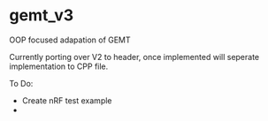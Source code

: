 # gemt_v3
OOP focused adapation of GEMT 

Currently porting over V2 to header, once implemented will seperate implementation to CPP file. 

To Do:
  -  Create nRF test example
  - 


